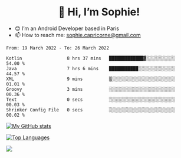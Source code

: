 <h1 align="center"> 👋 Hi, I’m Sophie! </h1>  

- 😊 I’m an Android Developer based in Paris
- 📫 How to reach me: sophie.capricorne@gmail.com


<!--START_SECTION:waka-->

```text
From: 19 March 2022 - To: 26 March 2022

Kotlin                 8 hrs 37 mins   █████████████▓░░░░░░░░░░░   54.00 %
Java                   7 hrs 6 mins    ███████████░░░░░░░░░░░░░░   44.57 %
XML                    9 mins          ▒░░░░░░░░░░░░░░░░░░░░░░░░   01.01 %
Groovy                 3 mins          ░░░░░░░░░░░░░░░░░░░░░░░░░   00.36 %
Text                   0 secs          ░░░░░░░░░░░░░░░░░░░░░░░░░   00.03 %
Shrinker Config File   0 secs          ░░░░░░░░░░░░░░░░░░░░░░░░░   00.02 %
```

<!--END_SECTION:waka-->

[![My GitHub stats](https://github-readme-stats.vercel.app/api?username=sophicapri&show_icons=true&theme=buefy)](https://github.com/anuraghazra/github-readme-stats)

[![Top Languages](https://github-readme-stats.vercel.app/api/top-langs/?username=sophicapri&langs_count=2&layout=compact)](https://github.com/anuraghazra/github-readme-stats)

![](https://github-readme-streak-stats.herokuapp.com/?user=sophicapri)
